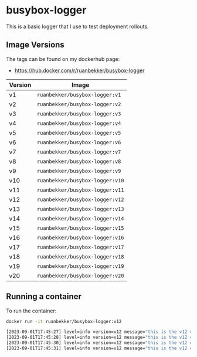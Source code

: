 # busybox-logger

This is a basic logger that I use to test deployment rollouts.

## Image Versions

The tags can be found on my dockerhub page:
- https://hub.docker.com/r/ruanbekker/busybox-logger

| Version  | Image                           |
|----------|---------------------------------|
| v1       | `ruanbekker/busybox-logger:v1`    |
| v2       | `ruanbekker/busybox-logger:v2`    |
| v3       | `ruanbekker/busybox-logger:v3`    |
| v4       | `ruanbekker/busybox-logger:v4`    |
| v5       | `ruanbekker/busybox-logger:v5`    |
| v6       | `ruanbekker/busybox-logger:v6`    |
| v7       | `ruanbekker/busybox-logger:v7`    |
| v8       | `ruanbekker/busybox-logger:v8`    |
| v9       | `ruanbekker/busybox-logger:v9`    |
| v10      | `ruanbekker/busybox-logger:v10`   |
| v11      | `ruanbekker/busybox-logger:v11`   |
| v12      | `ruanbekker/busybox-logger:v12`   |
| v13      | `ruanbekker/busybox-logger:v13`   |
| v14      | `ruanbekker/busybox-logger:v14`   |
| v15      | `ruanbekker/busybox-logger:v15`   |
| v16      | `ruanbekker/busybox-logger:v16`   |
| v17      | `ruanbekker/busybox-logger:v17`   |
| v18      | `ruanbekker/busybox-logger:v18`   |
| v19      | `ruanbekker/busybox-logger:v19`   |
| v20      | `ruanbekker/busybox-logger:v20`   |

## Running a container

To run the container:

```bash
docker run -it ruanbekker/busybox-logger:v12

[2023-09-01T17:45:27] level=info version=v12 message="this is the v12 container running with random id of 25387"
[2023-09-01T17:45:28] level=info version=v12 message="this is the v12 container running with random id of 26780"
[2023-09-01T17:45:30] level=info version=v12 message="this is the v12 container running with random id of 32132"
[2023-09-01T17:45:31] level=info version=v12 message="this is the v12 container running with random id of 12910"
```
